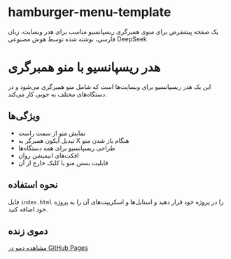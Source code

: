 # hamburger-menu-template
یک صفحه پیشفرض برای منوی همبرگری ریسپانسیو مناسب برای هدر وبسایت، زبان فارسی، نوشته شده توسط هوش مصنوعی DeepSeek

# هدر ریسپانسیو با منو همبرگری

این یک هدر ریسپانسیو برای وبسایت‌ها است که شامل منو همبرگری می‌شود و در دستگاه‌های مختلف به خوبی کار می‌کند.

## ویژگی‌ها
- نمایش منو از سمت راست
- تبدیل آیکون همبرگر به X هنگام باز شدن منو
- طراحی ریسپانسیو برای همه دستگاه‌ها
- افکت‌های انیمیشن روان
- قابلیت بستن منو با کلیک خارج از آن

## نحوه استفاده
فایل `index.html` را در پروژه خود قرار دهید و استایل‌ها و اسکریپت‌های آن را به پروژه خود اضافه کنید.

## دموی زنده
[مشاهده دمو در GitHub Pages](https://sobhan-srza.github.io/hamburger-menu-template/)
